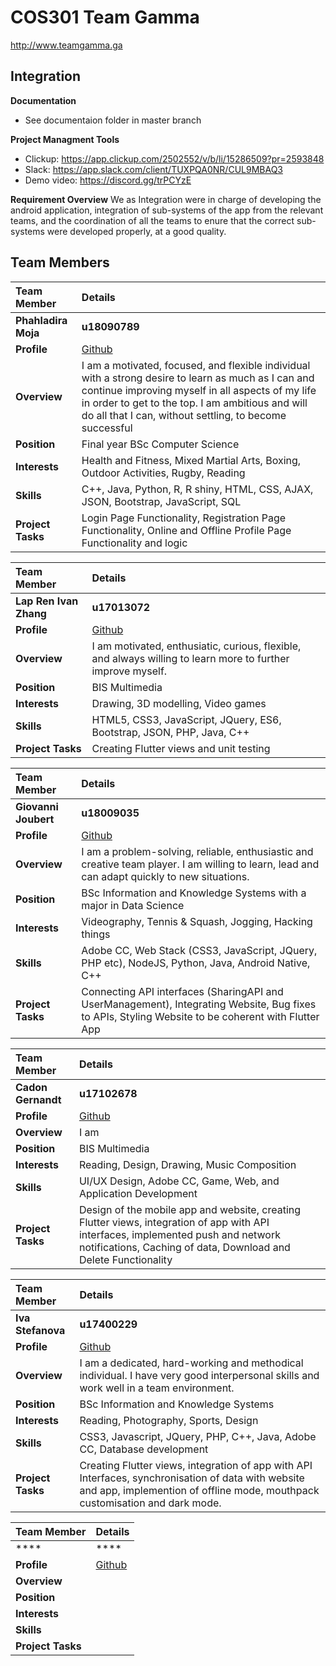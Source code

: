 # COS301 Team Gamma
<http://www.teamgamma.ga>

## **Integration**

**Documentation**
* See documentaion folder in master branch

**Project Managment Tools**
* Clickup: https://app.clickup.com/2502552/v/b/li/15286509?pr=2593848
* Slack: https://app.slack.com/client/TUXPQA0NR/CUL9MBAQ3
* Demo video: https://discord.gg/trPCYzE

**Requirement Overview**
We as Integration were in charge of developing the android application, integration of sub-systems of the app from the relevant teams, 
and the coordination of all the teams to enure that the correct sub-systems were developed properly, at a good quality.
## **Team Members**

|Team Member | Details | 
| :---         | :---         |  
|**Phahladira Moja**|    **u18090789**   |
|**Profile** |[Github](https://phahla.github.io/)|
|**Overview**|I am a motivated, focused, and flexible individual with a strong desire to learn as much as I can and continue improving myself in all aspects of my life in order to get to the top. I am ambitious and will do all that I can, without settling, to become successful|
|**Position** |Final year BSc Computer Science|
|**Interests** |Health and Fitness, Mixed Martial Arts, Boxing, Outdoor Activities, Rugby, Reading|
|**Skills**|C++, Java, Python, R, R shiny,  HTML, CSS, AJAX, JSON, Bootstrap, JavaScript, SQL|
|**Project Tasks**| Login Page Functionality, Registration Page Functionality, Online and Offline Profile Page Functionality and logic |

|Team Member | Details | 
| :---         | :---         |  
|**Lap Ren Ivan Zhang**|    **u17013072**   |
|**Profile** |[Github](https://lirenivanzhang.github.io/)|
|**Overview**| I am motivated, enthusiatic, curious, flexible, and always willing to learn more to further improve myself. |
|**Position** | BIS Multimedia |
|**Interests** | Drawing, 3D modelling, Video games |
|**Skills**| HTML5, CSS3, JavaScript, JQuery, ES6, Bootstrap, JSON, PHP, Java, C++| 
|**Project Tasks**| Creating Flutter views and unit testing |

|Team Member | Details | 
| :---         | :---         |  
|**Giovanni Joubert**|    **u18009035**   |
|**Profile** |[Github](https://gjcsup.github.io/)|
|**Overview**| I am a problem-solving, reliable, enthusiastic and creative team player. I am willing to learn, lead and can adapt quickly to new situations. |
|**Position** | BSc Information and Knowledge Systems with a major in Data Science |
|**Interests** | Videography, Tennis & Squash, Jogging, Hacking things |
|**Skills**| Adobe CC, Web Stack (CSS3, JavaScript, JQuery, PHP etc), NodeJS, Python, Java, Android Native, C++| 
|**Project Tasks**| Connecting API interfaces (SharingAPI and UserManagement), Integrating Website, Bug fixes to APIs, Styling Website to be coherent with Flutter App |

|Team Member | Details | 
| :---         | :---         |   
|**Cadon Gernandt**|    **u17102678**   |
|**Profile** |[Github](https://cadongernandt.github.io/)|
|**Overview**|I am|
|**Position** |BIS Multimedia|
|**Interests**|Reading, Design, Drawing, Music Composition|
|**Skills**|UI/UX Design, Adobe CC, Game, Web, and Application Development|
|**Project Tasks**| Design of the mobile app and website, creating Flutter views, integration of app with API interfaces, implemented push and network notifications, Caching of data, Download and Delete Functionality|

|Team Member | Details | 
| :---         | :---         |   
|**Iva Stefanova**|    **u17400229**   |
|**Profile** |[Github](https://IvaKStefanova.github.io/)|
|**Overview**| I am a dedicated, hard-working and methodical individual. I have very good interpersonal skills and work well in a team environment. |
|**Position** | BSc Information and Knowledge Systems |
|**Interests** | Reading, Photography, Sports, Design |
|**Skills**| CSS3, Javascript, JQuery, PHP, C++, Java, Adobe CC, Database development |
|**Project Tasks**| Creating Flutter views, integration of app with API Interfaces, synchronisation of data with website and app, implemention of offline mode, mouthpack customisation and dark mode.  |


|Team Member | Details | 
| :---         | :---         |   
|****|    ****   |
|**Profile** |[Github]()|
|**Overview**| |
|**Position** ||
|**Interests** ||
|**Skills**| |
|**Project Tasks**|  |

